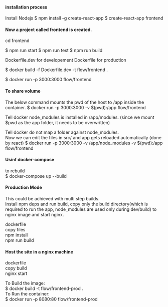 #### installation process
Install Nodejs
$ npm install -g create-react-app
$ create-react-app frontend

#### Now a project called frontend is created.

cd frontend

$ npm run start
$ npm run test
$ npm run build

Dockerfile.dev for developement
Dockerfile for production

$ docker build -f Dockerfile.dev -t flow/frontend .

$ docker run -p 3000:3000 flow/frontend

#### To share volume
The below command mounts the pwd of the host to /app inside the container.
$ docker run -p 3000:3000 -v $(pwd):/app flow/frontend

Tell docker node_modules is installed in /app/modules. (since we mount $pwd as the app folder, it needs to be overwritten)

Tell docker do not map a folder against node_modules.<br>Now we can edit the files in src/ and app gets reloaded automatically (done by react)
$ docker run -p 3000:3000 -v /app/node_modules -v $(pwd):/app flow/frontend


#### Usinf docker-compose
to rebuild <br>
$ docker-compose up --build

#### Production Mode
This could be achieved with multi step builds.<br>
Install npm deps and run build, copy only the build directory(which is required to run the app, node_modules are used only during dev/build)
to nginx image and start nginx.<br>

dockerfile<br>
copy files<br>
npm install<br>
npm run build<br>

#### Host the site in a nginx machine
dockerfile<br>
copy build<br>
nginx start<br>

To Build the image:<br>
$ docker build -t flow/frontend-prod .
<br>To Run the container:<br>
$ docker run -p 8080:80  flow/frontend-prod
